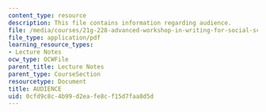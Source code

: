 ```yaml
---
content_type: resource
description: This file contains information regarding audience.
file: /media/courses/21g-228-advanced-workshop-in-writing-for-social-sciences-and-architecture-els-spring-2007/0cfd9c8c4b99d2eafe8cf15d7faa8d5d_MIT21G.228S07_acad_languag.pdf
file_type: application/pdf
learning_resource_types:
- Lecture Notes
ocw_type: OCWFile
parent_title: Lecture Notes
parent_type: CourseSection
resourcetype: Document
title: AUDIENCE
uid: 0cfd9c8c-4b99-d2ea-fe8c-f15d7faa8d5d
---
```

